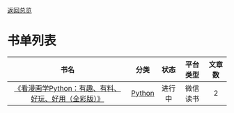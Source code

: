 [返回总览](summary.md)

# 书单列表

| 书名                                             | 分类                      | 状态  | 平台类型 | 文章数 |
|:----------------------------------------------:|:-----------------------:|:---:|:----:|:---:|
| [《看漫画学Python：有趣、有料、好玩、好用（全彩版）》](python/ch1.md) | [Python](python/ch0.md) | 进行中 | 微信读书 | 2   |
